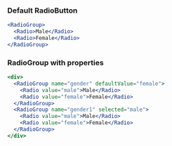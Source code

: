 ### Default RadioButton

```jsx
<RadioGroup>
  <Radio>Male</Radio>
  <Radio>Female</Radio>
</RadioGroup>
```

### RadioGroup with properties

```jsx
<div>
  <RadioGroup name="gender" defaultValue="female">
    <Radio value="male">Male</Radio>
    <Radio value="female">Female</Radio>
  </RadioGroup>
  <RadioGroup name="gender1" selected="male">
    <Radio value="male">Male</Radio>
    <Radio value="female">Female</Radio>
  </RadioGroup>
</div>
```
